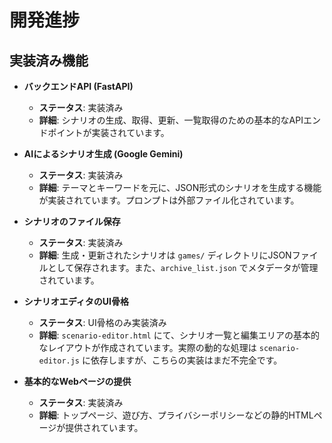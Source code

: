 # 開発進捗

## 実装済み機能

- **バックエンドAPI (FastAPI)**
  - **ステータス**: 実装済み
  - **詳細**: シナリオの生成、取得、更新、一覧取得のための基本的なAPIエンドポイントが実装されています。

- **AIによるシナリオ生成 (Google Gemini)**
  - **ステータス**: 実装済み
  - **詳細**: テーマとキーワードを元に、JSON形式のシナリオを生成する機能が実装されています。プロンプトは外部ファイル化されています。

- **シナリオのファイル保存**
  - **ステータス**: 実装済み
  - **詳細**: 生成・更新されたシナリオは `games/` ディレクトリにJSONファイルとして保存されます。また、`archive_list.json` でメタデータが管理されています。

- **シナリオエディタのUI骨格**
  - **ステータス**: UI骨格のみ実装済み
  - **詳細**: `scenario-editor.html` にて、シナリオ一覧と編集エリアの基本的なレイアウトが作成されています。実際の動的な処理は `scenario-editor.js` に依存しますが、こちらの実装はまだ不完全です。

- **基本的なWebページの提供**
  - **ステータス**: 実装済み
  - **詳細**: トップページ、遊び方、プライバシーポリシーなどの静的HTMLページが提供されています。
